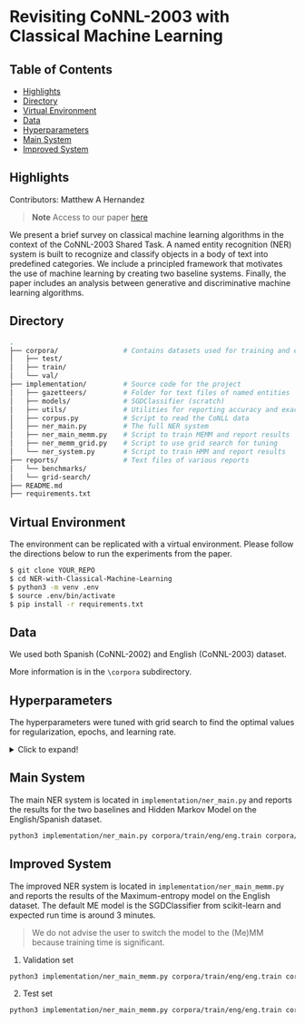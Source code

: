 # Revisiting CoNNL-2003 with Classical Machine Learning
## Table of Contents
- [Highlights](#highlights)
- [Directory](#directory)
- [Virtual Environment](#virtual-environment)
- [Data](#data)
- [Hyperparameters](#hyperparameters)
- [Main System](#main-system)
- [Improved System](#improved-system)

## Highlights
Contributors: Matthew A Hernandez
> **Note** Access to our paper [here](https://github.com/weezymatt/NER-with-Classical-Machine-Learning/blob/main/reports/INFO_521_report.pdf)

We present a brief survey on classical machine learning algorithms in the context of the CoNNL-2003 Shared Task. A named entity recognition (NER) system is built to recognize and classify objects in a body of text into predefined categories. We include a principled framework that motivates the use of machine learning by creating two baseline systems. Finally, the paper includes an analysis between generative and discriminative machine learning algorithms.

## Directory 

```bash
.
├── corpora/                # Contains datasets used for training and evaluation
│   ├── test/               
│   ├── train/          
│   └── val/                
├── implementation/         # Source code for the project
│   ├── gazetteers/         # Folder for text files of named entities
│   ├── models/             # SGDClassifier (scratch)
│   ├── utils/              # Utilities for reporting accuracy and exact-entity eval
│   ├── corpus.py           # Script to read the CoNLL data
│   ├── ner_main.py         # The full NER system 
│   ├── ner_main_memm.py    # Script to train MEMM and report results
│   ├── ner_memm_grid.py    # Script to use grid search for tuning
│   └── ner_system.py       # Script to train HMM and report results
├── reports/                # Text files of various reports
│   └── benchmarks/         
│   └── grid-search/     
├── README.md               
├── requirements.txt        
```

## Virtual Environment
The environment can be replicated with a virtual environment. Please follow the directions below to run the experiments from the paper.

```bash
$ git clone YOUR_REPO
$ cd NER-with-Classical-Machine-Learning
$ python3 -m venv .env
$ source .env/bin/activate
$ pip install -r requirements.txt
```
## Data
We used both Spanish (CoNNL-2002) and English (CoNNL-2003) dataset. 

More information is in the ```\corpora``` subdirectory. 

## Hyperparameters
The hyperparameters were tuned with grid search to find the optimal values for regularization, epochs, and learning rate. 

<details>
  <summary>Click to expand!</summary>

  | Parameter | Value  |
|-----------|--------|
| $\lambda$ | 0.1    |
| $\eta$    | 0.1    |
| epochs    | 15     |
| $\alpha$  | 100    |

</details>

## Main System
The main NER system is located in ```implementation/ner_main.py``` and reports the results for the two baselines and Hidden Markov Model on the English/Spanish dataset.

```bash
python3 implementation/ner_main.py corpora/train/eng/eng.train corpora/val/eng/eng.testa corpora/test/eng/eng.testb corpora/train/esp/esp.train corpora/test/esp/esp.testb
```
## Improved System
The improved NER system is located in ```implementation/ner_main_memm.py``` and reports the results of the Maximum-entropy model on the English dataset. The default ME model is the SGDClassifier from scikit-learn and expected run time is around 3 minutes.

> We do not advise the user to switch the model to the (Me)MM because training time is significant. 

1. Validation set
```bash
python3 implementation/ner_main_memm.py corpora/train/eng/eng.train corpora/val/eng/eng.testa
```

2. Test set
```bash
python3 implementation/ner_main_memm.py corpora/train/eng/eng.train corpora/test/eng/eng.testb
```


